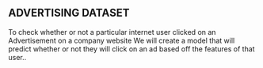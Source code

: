 ## ADVERTISING DATASET  ##

To check whether or not a particular internet user clicked on an Advertisement on a company website
We will create a model that will predict whether or not they will click on an ad based off the features of that user..
